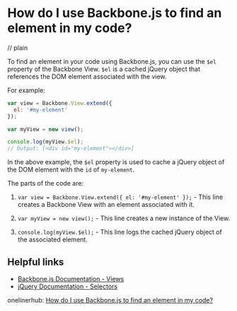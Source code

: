 # How do I use Backbone.js to find an element in my code?
// plain

To find an element in your code using Backbone.js, you can use the `$el` property of the Backbone View. `$el` is a cached jQuery object that references the DOM element associated with the view.

For example:

```javascript
var view = Backbone.View.extend({
  el: '#my-element'
});

var myView = new view();

console.log(myView.$el);
// Output: [<div id="my-element"></div>]
```

In the above example, the `$el` property is used to cache a jQuery object of the DOM element with the `id` of `my-element`.

The parts of the code are:

1. `var view = Backbone.View.extend({ el: '#my-element' });` - This line creates a Backbone View with an element associated with it.

2. `var myView = new view();` - This line creates a new instance of the View.

3. `console.log(myView.$el);` - This line logs the cached jQuery object of the associated element.

## Helpful links

- [Backbone.js Documentation - Views](http://backbonejs.org/#View)
- [jQuery Documentation - Selectors](https://api.jquery.com/category/selectors/)

onelinerhub: [How do I use Backbone.js to find an element in my code?](https://onelinerhub.com/backbone.js/how-do-i-use-backbone-js-to-find-an-element-in-my-code)